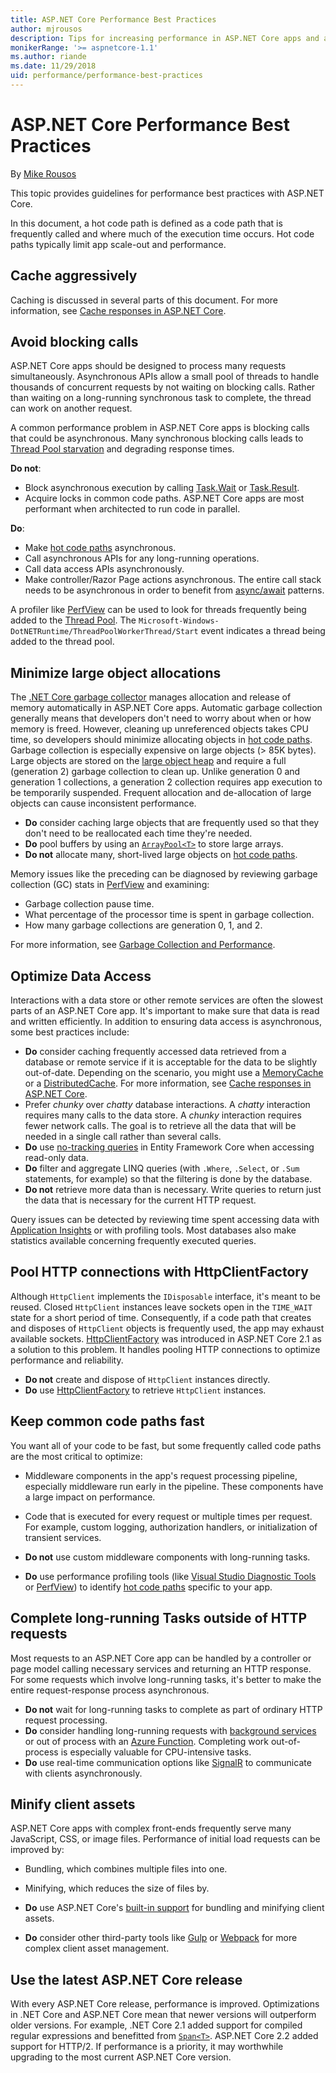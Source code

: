 ```yaml
---
title: ASP.NET Core Performance Best Practices
author: mjrousos
description: Tips for increasing performance in ASP.NET Core apps and avoiding common performance problems.
monikerRange: '>= aspnetcore-1.1'
ms.author: riande
ms.date: 11/29/2018
uid: performance/performance-best-practices
---
```

# ASP.NET Core Performance Best Practices

By [Mike Rousos](https://github.com/mjrousos)

This topic provides guidelines for performance best practices with ASP.NET Core.

<a name="hot"></a>
<!-- TODO review hot code paths is jargon that won't MT (machine translate) and is not well defined for native speakers. -->
In this document, a hot code path is defined as a code path that is frequently called and where much of the execution time occurs. Hot code paths typically limit app scale-out and performance.

## Cache aggressively

Caching is discussed in several parts of this document. For more information, see [Cache responses in ASP.NET Core](xref:performance/caching/index).

## Avoid blocking calls

ASP.NET Core apps should be designed to process many requests simultaneously. Asynchronous APIs allow a small pool of threads to handle thousands of concurrent requests by not waiting on blocking calls. Rather than waiting on a long-running synchronous task to complete, the thread can work on another request.

A common performance problem in ASP.NET Core apps is blocking calls that could be asynchronous. Many synchronous blocking calls leads to [Thread Pool starvation](https://blogs.msdn.microsoft.com/vancem/2018/10/16/diagnosing-net-core-threadpool-starvation-with-perfview-why-my-service-is-not-saturating-all-cores-or-seems-to-stall/) and degrading response times.

**Do not**:

* Block asynchronous execution by calling [Task.Wait](/dotnet/api/system.threading.tasks.task.wait) or [Task.Result](/dotnet/api/system.threading.tasks.task-1.result).
* Acquire locks in common code paths. ASP.NET Core apps are most performant when architected to run code in parallel.

**Do**:

* Make [hot code paths](#hot) asynchronous.
* Call asynchronous APIs for any long-running operations.  
* Call  data access APIs asynchronously.
* Make controller/Razor Page actions asynchronous. The entire call stack needs to be asynchronous in order to benefit from [async/await](/dotnet/csharp/programming-guide/concepts/async/) patterns.

A profiler like [PerfView](https://github.com/Microsoft/perfview) can be used to look for threads frequently being added to the [Thread Pool](/windows/desktop/procthread/thread-pool). The `Microsoft-Windows-DotNETRuntime/ThreadPoolWorkerThread/Start` event indicates a thread being added to the thread pool. <!--  For more information, see [async guidance docs](TBD-Link_To_Davifowl_Doc  -->

## Minimize large object allocations

<!-- TODO review Bill - replaced original .NET language below with .NET Core since this targets .NET Core -->
The [.NET Core garbage collector](/dotnet/standard/garbage-collection/) manages allocation and release of memory automatically in ASP.NET Core apps. Automatic garbage collection generally means that developers don't need to worry about when or how memory is freed. However, cleaning up unreferenced objects takes CPU time, so developers should minimize allocating objects in [hot code paths](#hot). Garbage collection is especially expensive on large objects (> 85K bytes). Large objects are stored on the [large object heap](/dotnet/standard/garbage-collection/large-object-heap) and require a full (generation 2) garbage collection to clean up. Unlike generation 0 and generation 1 collections, a generation 2 collection requires app execution to be temporarily suspended. Frequent allocation and de-allocation of large objects can cause inconsistent performance.

* **Do** consider caching large objects that are frequently used so that they don't need to be reallocated each time they're needed.
* **Do** pool buffers by using an [`ArrayPool<T>`](/dotnet/api/system.buffers.arraypool-1) to store large arrays.
* **Do not** allocate many, short-lived large objects on [hot code paths](#hot).

Memory issues like the preceding can be diagnosed by reviewing garbage collection (GC) stats in [PerfView](https://github.com/Microsoft/perfview) and examining:

* Garbage collection pause time.
* What percentage of the processor time is spent in garbage collection.
* How many garbage collections are generation 0, 1, and 2.

For more information, see [Garbage Collection and Performance](/dotnet/standard/garbage-collection/performance).

## Optimize Data Access

<!-- TODO review by EF folks -->

Interactions with a data store or other remote services are often the slowest parts of an ASP.NET Core app. It's important to make sure that data is read and written efficiently. In addition to ensuring data access is asynchronous, some best practices include:

* **Do** consider caching frequently accessed data retrieved from a database or remote service if it is acceptable for the data to be slightly out-of-date. Depending on the scenario, you might use a [MemoryCache](xref:performance/caching/memory) or a [DistributedCache](xref:performance/caching/distributed). For more information, see [Cache responses in ASP.NET Core](xref:performance/caching/index).
* Prefer *chunky* over *chatty* database interactions. A *chatty* interaction requires many calls to the data store. A *chunky* interaction requires fewer network calls. The goal is to retrieve all the data that will be needed in a single call rather than  several calls.
* **Do** use [no-tracking queries](/ef/core/querying/tracking) in Entity Framework Core when accessing read-only data.
* **Do** filter and aggregate LINQ queries (with `.Where`, `.Select`, or `.Sum` statements, for example) so that the filtering is done by the database.
* **Do not** retrieve more data than is necessary. Write queries to return just the data that is necessary for the current HTTP request.

Query issues can be detected by reviewing time spent accessing data with [Application Insights](/azure/application-insights/app-insights-overview) or with profiling tools. Most databases also make statistics available concerning frequently executed queries.

## Pool HTTP connections with HttpClientFactory

<!-- TODO review  it's meant to be reused or NOT meant to be reused? -->
Although `HttpClient` implements the `IDisposable` interface, it's meant to be reused. Closed `HttpClient` instances leave sockets open in the `TIME_WAIT` state for a short period of time. Consequently, if a code path that creates and disposes of `HttpClient` objects is frequently used, the app may exhaust available sockets. [HttpClientFactory](/dotnet/standard/microservices-architecture/implement-resilient-applications/use-httpclientfactory-to-implement-resilient-http-requests) was introduced in ASP.NET Core 2.1 as a solution to this problem. It handles pooling HTTP connections to optimize performance and reliability.

* **Do not** create and dispose of `HttpClient` instances directly.
* **Do** use [HttpClientFactory](/dotnet/standard/microservices-architecture/implement-resilient-applications/use-httpclientfactory-to-implement-resilient-http-requests) to retrieve `HttpClient` instances.

## Keep common code paths fast

You want all of your code to be fast, but some frequently called code paths are the most critical to optimize:

* Middleware components in the app's request processing pipeline, especially middleware run early in the pipeline. These components have a large impact on performance.
* Code that is executed for every request or multiple times per request. For example, custom logging, authorization handlers, or initialization of transient services.

* **Do not** use custom middleware components with long-running tasks.
* **Do** use performance profiling tools (like [Visual Studio Diagnostic Tools](/visualstudio/profiling/profiling-feature-tour) or [PerfView](https://github.com/Microsoft/perfview)) to identify [hot code paths](#hot) specific to your app.

## Complete long-running Tasks outside of HTTP requests

Most requests to an ASP.NET Core app can be handled by a controller or page model calling necessary services and returning an HTTP response. For some requests which involve long-running tasks, it's better to make the entire request-response process asynchronous.

* **Do not** wait for long-running tasks to complete as part of ordinary HTTP request processing.
* **Do** consider handling long-running requests with [background services](/aspnet/core/fundamentals/host/hosted-services) or out of process with an [Azure Function](/azure/azure-functions/). Completing work out-of-process is especially valuable for CPU-intensive tasks.
* **Do** use real-time communication options like [SignalR](xref:signalr/introduction) to communicate with clients asynchronously.

## Minify client assets

ASP.NET Core apps with complex front-ends frequently serve many JavaScript, CSS, or image files. Performance of initial load requests can be improved by:

* Bundling, which combines multiple files into one.
* Minifying, which reduces the size of files by.

* **Do** use ASP.NET Core's [built-in support](xref:client-side/bundling-and-minification) for bundling and minifying client assets.
* **Do** consider other third-party tools like [Gulp](uid:client-side/bundling-and-minification#consume-bundleconfigjson-from-gulp) or [Webpack](https://webpack.js.org/) for more complex client asset management.

## Use the latest ASP.NET Core release

With every ASP.NET Core release, performance is improved. Optimizations in .NET Core and ASP.NET Core mean that newer versions will outperform older versions. For example, .NET Core 2.1 added support for compiled regular expressions and benefitted from [`Span<T>`](https://msdn.microsoft.com/magazine/mt814808.aspx). ASP.NET Core 2.2 added support for HTTP/2. If performance is a priority, it may worthwhile upgrading to the most current ASP.NET Core version.
<!-- TODO review link and taking advantage of new [performance features](#TBD)
Maybe skip this TBD link as each version will have perf improvements -->

<!-- TODO review Do we want to say:
## Minimize exceptions

Exceptions should be rare. Avoid using exceptions as a way to control normal program flow. If possible, include logic in the app code to detect and handle conditions that would cause an exception. For example, log problems rather than throwing an exception.

 -->